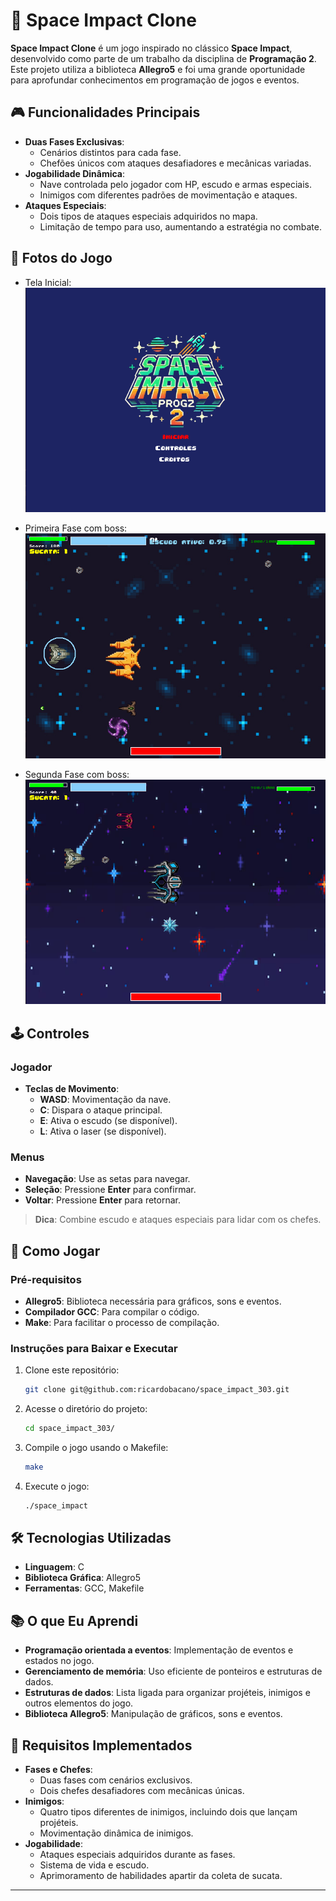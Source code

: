 # 🚀 Space Impact Clone

**Space Impact Clone** é um jogo inspirado no clássico **Space Impact**, desenvolvido como parte de um trabalho da disciplina de **Programação 2**. Este projeto utiliza a biblioteca **Allegro5** e foi uma grande oportunidade para aprofundar conhecimentos em programação de jogos e eventos.

## 🎮 Funcionalidades Principais
- **Duas Fases Exclusivas**:
  - Cenários distintos para cada fase.
  - Chefões únicos com ataques desafiadores e mecânicas variadas.
- **Jogabilidade Dinâmica**:
  - Nave controlada pelo jogador com HP, escudo e armas especiais.
  - Inimigos com diferentes padrões de movimentação e ataques.
- **Ataques Especiais**:
  - Dois tipos de ataques especiais adquiridos no mapa.
  - Limitação de tempo para uso, aumentando a estratégia no combate.

## 📸 Fotos do Jogo 

- Tela Inicial:
  ![Tela Inicial](imgGIT/Inicio.png)

- Primeira Fase com boss:
  ![Fase1](imgGIT/fase1.png)

- Segunda Fase com boss:
  ![Fase1](imgGIT/fase2.png)

## 🕹️ Controles

### Jogador
- **Teclas de Movimento**:  
  - **WASD**: Movimentação da nave.  
  - **C**: Dispara o ataque principal.  
  - **E**: Ativa o escudo (se disponível).  
  - **L**: Ativa o laser (se disponível).

### Menus
- **Navegação**: Use as setas para navegar.
- **Seleção**: Pressione **Enter** para confirmar.
- **Voltar**: Pressione **Enter** para retornar.

> **Dica**: Combine escudo e ataques especiais para lidar com os chefes.

## 🚀 Como Jogar

### Pré-requisitos
- **Allegro5**: Biblioteca necessária para gráficos, sons e eventos.
- **Compilador GCC**: Para compilar o código.
- **Make**: Para facilitar o processo de compilação.

### Instruções para Baixar e Executar

1. Clone este repositório:
   ```bash
   git clone git@github.com:ricardobacano/space_impact_303.git
   ```
2. Acesse o diretório do projeto:
   ```bash
   cd space_impact_303/
   ```
3. Compile o jogo usando o Makefile:
   ```bash
   make
   ```
4. Execute o jogo:
   ```bash
   ./space_impact
   ```

## 🛠️ Tecnologias Utilizadas

- **Linguagem**: C
- **Biblioteca Gráfica**: Allegro5
- **Ferramentas**: GCC, Makefile

## 📚 O que Eu Aprendi

- **Programação orientada a eventos**: Implementação de eventos e estados no jogo.
- **Gerenciamento de memória**: Uso eficiente de ponteiros e estruturas de dados.
- **Estruturas de dados**: Lista ligada para organizar projéteis, inimigos e outros elementos do jogo.
- **Biblioteca Allegro5**: Manipulação de gráficos, sons e eventos.

## 🎯 Requisitos Implementados
- **Fases e Chefes**:
  - Duas fases com cenários exclusivos.
  - Dois chefes desafiadores com mecânicas únicas.
- **Inimigos**:
  - Quatro tipos diferentes de inimigos, incluindo dois que lançam projéteis.
  - Movimentação dinâmica de inimigos.
- **Jogabilidade**:
  - Ataques especiais adquiridos durante as fases.
  - Sistema de vida e escudo.
  - Aprimoramento de habilidades apartir da coleta de sucata.

---

